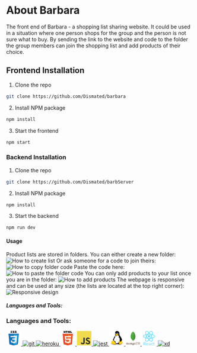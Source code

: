# About Barbara

The front end of Barbara - a shopping list sharing website. It could be used in a situation where one person shops for the group and the person is not sure what to buy. By sending the link to the website and code to the folder the group members can join the shopping list and add products of their choice.

## Frontend Installation

1. Clone the repo

```bash
git clone https://github.com/Dismated/barbara
```

2. Install NPM package

```bash
npm install
```

3. Start the frontend

```bash
npm start
```

### Backend Installation

1. Clone the repo

```bash
git clone https://github.com/Dismated/barbServer
```

2. Install NPM package

```bash
npm install
```

3. Start the backend

```bash
npm run dev
```

#### Usage

Product lists are stored in folders. You can either create a new folder:
![How to create list](https://github.com/Dismated/barbara/blob/src/assets/howToCreateList.png)
Or ask someone for a code to join theirs:
![How to copy folder code](https://github.com/Dismated/barbara/blob/assets/howToCopyFolderCode.png)
Paste the code here:
![How to paste the folder code](https://github.com/Dismated/barbara/blob/assets/howToJoinList.png)
You can only add products to your list once you are in the folder:
![How to add products](https://github.com/Dismated/barbara/blob/assets/howToAddProducts.png)
The webpage is responsive and can be used at any size (the lists are located at the top right corner):
![Responsive design](https://github.com/Dismated/barbara/blob/assets/responsiveDesign.png)

##### Languages and Tools:

<h3 align="left">Languages and Tools:</h3> <p align="left"> <a href="https://www.w3schools.com/css/" target="_blank" rel="noreferrer"> <img src="https://raw.githubusercontent.com/devicons/devicon/master/icons/css3/css3-original-wordmark.svg" alt="css3" width="40" height="40"/> </a> <a href="https://git-scm.com/" target="_blank" rel="noreferrer"> <img src="https://www.vectorlogo.zone/logos/git-scm/git-scm-icon.svg" alt="git" width="40" height="40"/> </a> <a href="https://heroku.com" target="_blank" rel="noreferrer"> <img src="https://www.vectorlogo.zone/logos/heroku/heroku-icon.svg" alt="heroku" width="40" height="40"/> </a> <a href="https://www.w3.org/html/" target="_blank" rel="noreferrer"> <img src="https://raw.githubusercontent.com/devicons/devicon/master/icons/html5/html5-original-wordmark.svg" alt="html5" width="40" height="40"/> </a> <a href="https://developer.mozilla.org/en-US/docs/Web/JavaScript" target="_blank" rel="noreferrer"> <img src="https://raw.githubusercontent.com/devicons/devicon/master/icons/javascript/javascript-original.svg" alt="javascript" width="40" height="40"/> </a> <a href="https://jestjs.io" target="_blank" rel="noreferrer"> <img src="https://www.vectorlogo.zone/logos/jestjsio/jestjsio-icon.svg" alt="jest" width="40" height="40"/> </a> <a href="https://www.linux.org/" target="_blank" rel="noreferrer"> <img src="https://raw.githubusercontent.com/devicons/devicon/master/icons/linux/linux-original.svg" alt="linux" width="40" height="40"/> </a> <a href="https://www.mongodb.com/" target="_blank" rel="noreferrer"> <img src="https://raw.githubusercontent.com/devicons/devicon/master/icons/mongodb/mongodb-original-wordmark.svg" alt="mongodb" width="40" height="40"/> </a> <a href="https://reactjs.org/" target="_blank" rel="noreferrer"> <img src="https://raw.githubusercontent.com/devicons/devicon/master/icons/react/react-original-wordmark.svg" alt="react" width="40" height="40"/> </a> <a href="https://www.adobe.com/products/xd.html" target="_blank" rel="noreferrer"> <img src="https://cdn.worldvectorlogo.com/logos/adobe-xd.svg" alt="xd" width="40" height="40"/> </a> </p>

